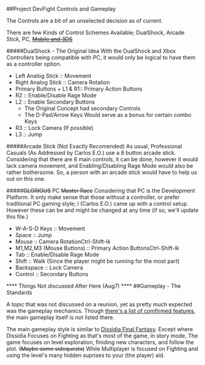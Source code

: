 ##Project DevFight Controls and Gameplay

The Controls are a bit of an unselected decision as of current.

There are few Kinds of Control Schemes Available; DualShock, Arcade Stick, PC, [~~Mobile and 3DS~~](https://github.com/lordsolrac/ProjectDevFight/issues/3)

#####DualShock - The Original Idea
With the DualShock and Xbox Controllers being compatible with PC, it would only be logical to have them as a controller option.

* Left Analog Stick :: Movement
* Right Analog Stick :: Camera Rotation
* Primary Buttons + L1 & R1:: Primary Action Buttons
* R2 :: Enable/Disable Rage Mode
* L2 :: Enable Secondary Buttons
  * The Original Concept had secondary Controls
  * The D-Pad/Arrow Keys Would serve as a bonus for certain combo Keys
* R3 :: Lock Camera (If possible)
* L3 :: Jump

#####Arcade Stick (Not Exactly Recomended)
As usual, Professional Casuals (As Addressed by Carlos E.O.) use a 8 button arcade stick. Considering that there are 6 main controls, it can be done, however it would lack camera movement, and Enabling/Disabling Rage Mode would also be rather bothersome. So, a person with an arcade stick would have to help us out on this one.

#####~~GLORIOUS~~ PC ~~Master Race~~
Considering that PC is the Development Platform. It only make sense that those without a controller, or prefer traditional PC gaming style; I (Carlos E.O.) came up with a control setup. However these can be and might be changed at any time (if so, we'll update this file.)

* W-A-S-D Keys  :: Movement
* Space :: Jump
* Mouse :: Camera RotationCtrl-Shift-lk
* M1,M2,M3 (Mouse Buttons) :: Primary Action ButtonsCtrl-Shift-lk
* Tab :: Enable/Disable Rage Mode
* Shift :: Walk (Since the player might be running for the most part)
* Backspace :: Lock Camera
* Control :: Secondary Buttons


**** Things Not discussed After Here (Aug7) ****
##Gameplay - The Standards

A topic that was not discussed on a reunion, yet as pretty much expected was the gameplay mechanics. Though [there's a list of comfirmed features](./GameFeatures.md), the main gameplay itself is not listed there.

The main gameplay style is similar to [Dissidia Final Fantasy](https://youtu.be/WEBBb_YboiY?t=15s). Except where Dissidia Focuses on Fighting as that's most of the game, in story mode, The game focuses on level exploration, finiding new characters, and follow the plot. ~~(Maybe some sidequests)~~ While Multiplayer is focused on Fighting and using the level's many hidden suprises to your (the player) aid.
